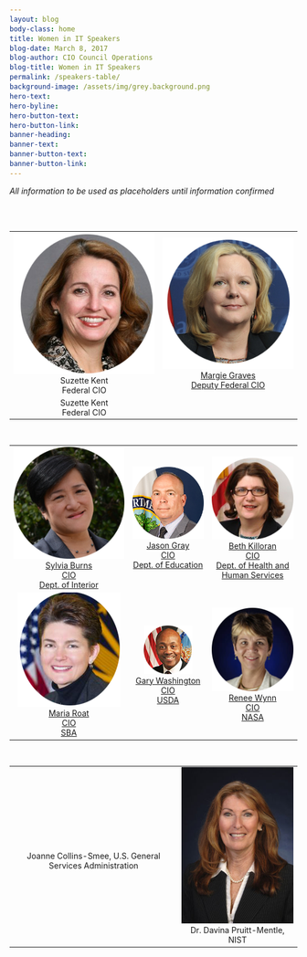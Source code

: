 ```yaml
---
layout: blog
body-class: home
title: Women in IT Speakers
blog-date: March 8, 2017
blog-author: CIO Council Operations
blog-title: Women in IT Speakers
permalink: /speakers-table/
background-image: /assets/img/grey.background.png
hero-text:  
hero-byline:
hero-button-text: 
hero-button-link: 
banner-heading: 
banner-text: 
banner-button-text: 
banner-button-link: 
---
```


<p><em>All information to be used as placeholders until information confirmed</em></p>

<table>
<tr style="text-align: center;">
  <td style="text-align:center;"><img src="/assets/img/event.winit.SuzetteKent_website.png"><br>Suzette Kent <br> Federal CIO</center></td>
  <td><img src="/assets/img/event.winit.MargieGraves_circle.png"><br><center><a href="https://www.cio.gov/about/members-and-leadership/margie-graves/">Margie Graves<br> Deputy Federal CIO</a></center></td> <br>
  <br><tr style="text-align: center;"><td style="text-align: center;">Suzette Kent <br> Federal CIO</td></tr>
</tr>
</table>

<br>

<table align="center">
  <tr style="text-align:center;">
    <td><img src="/assets/img/event.winit.sylviaburns_circle.png"><br><center><a href="https://www.cio.gov/about/members-and-leadership/ms-sylvia-burns/">Sylvia Burns <br> CIO <br> Dept. of Interior</a></center></td>
    <td><img src="/assets/img/event.winit.JasonGray_circle.png"><br><center><a href="https://www.cio.gov/about/members-and-leadership/mr-jason-gray/">Jason Gray <br> CIO <br> Dept. of Education</a></center></td>
    <td><img src="/assets/img/event.winit.beth-killoran_circle.png"><br><center><a href="https://www.cio.gov/about/members-and-leadership/ms-beth-anne-killoran/">Beth Killoran <br> CIO <br> Dept. of Health and Human Services</a></center></td>
  </tr>
  <tr style="text-align:center;">
    <td><img src="/assets/img/event.winit.maria-roat_circle.png"><br><center><a href="https://www.cio.gov/about/members-and-leadership/ms-maria-roat/">Maria Roat <br> CIO <br> SBA</a></center></td>
    <td><img src="/assets/img/event.winit.gary_washington_circle.png"><br><center><a href="https://www.cio.gov/about/members-and-leadership/washington-gary/">Gary Washington <br> CIO <br> USDA</a></center></td>
    <td><img src="/assets/img/event.winit.renee-wynn_circle.png"><br><center><a href="https://www.cio.gov/about/members-and-leadership/ms-renee-wynn/">Renee Wynn <br> CIO <br> NASA</a></center></td>
  </tr>
</table>

<br>

<table align="center">
<tr style="text-align:center;">
  <td><!--img src="/assets/img/event.winit.MargieGraves_original"--><br><center>Joanne Collins-Smee, U.S. General Services Administration</center></td>
  <td><img src="/assets/img/event.davina_pruitt-mentl_original.jpg"><br><center>Dr. Davina Pruitt-Mentle, NIST</center></td>
</tr>
</table>
